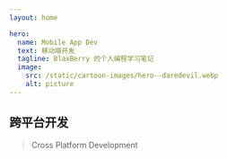 ```yaml
---
layout: home

hero:
  name: Mobile App Dev
  text: 移动端开发
  tagline: BlaxBerry 的个人编程学习笔记
  image:
    src: /static/cartoon-images/hero--daredevil.webp
    alt: picture
---
```


<script setup lang="ts">
import SkillTextLinksBlock from '../../components/SkillTextLinksBlock.vue'
import SkillIconsBlock from '../../components/SkillIconsBlock.vue'


const __DART_AND_FLUTTER__ = [
    { 
        name: "Dart", 
        link: "/notes/mobile-app/languages/dart/", 
        imgSrc: "/static/skill-icons/mobile-app--dart.png"
    },
    { 
        name: "Flutter", 
        link: "/notes/mobile-app/frameworks/flutter/", 
        imgSrc: "/static/skill-icons/mobile-app--flutter.png"
    },
]

const __REACT_NATIVE__ = [
    { 
        name: "React Native", 
        link: "https://reactnative.dev/", 
        imgSrc: "/static/skill-icons/web-frontend--react.png",
        openNewTag: true
    },
]
</script>

## 跨平台开发

> Cross Platform Development

<SkillIconsBlock :skillList="__DART_AND_FLUTTER__"/>
<SkillIconsBlock :skillList="__REACT_NATIVE__"/>
